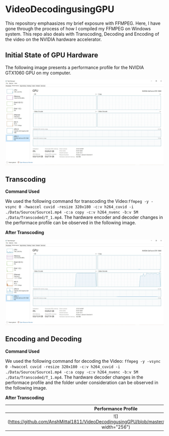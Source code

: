 # VideoDecodingusingGPU

This repository emphaasizes my brief exposure with FFMPEG. Here, I have gone through the process of how I compiled my FFMPEG on Windows system. This repo also deals with Transcoding, Decoding and Encoding of the video on the NVIDIA hardware accelerator. 

## Initial State of GPU Hardware
The following image presents a performance profile for the NVIDIA GTX1060 GPU on my computer.

<img src="https://github.com/AnshMittal1811/VideoDecodingusingGPU/blob/master/Images/01.%20Normal.jpg" alt="NormalTask#1" width="512"/>


## Transcoding
**Command Used**

We used the following command for transcoding the Video:```ffmpeg -y -vsync 0 -hwaccel cuvid -resize 320x180 -c:v h264_cuvid -i ./Data/Source/Source1.mp4 -c:a copy -c:v h264_nvenc -b:v 5M ./Data/Transcoded/T_1.mp4```. The hardware encoder and decoder changes in the performace profile can be observed in the following image.

**After Transcoding**

<img src="https://github.com/AnshMittal1811/VideoDecodingusingGPU/blob/master/Images/02.%20Transcoded.jpg" alt="TranscodingTask#1" width="512"/>


## Encoding and Decoding

**Command Used**

We used the following command for decoding the Video: ```ffmpeg -y -vsync 0 -hwaccel cuvid -resize 320x180 -c:v h264_cuvid -i ./Data/Source/Source1.mp4 -c:a copy -c:v h264_nvenc -b:v 5M ./Data/Transcoded/T_1.mp4```. The hardware decoder changes in the performace profile and the folder under consideration can be observed in the following image.

**After Transcoding**


Performance Profile        |  Files in Folder
:-------------------------:|:-------------------------:
![](https://github.com/AnshMittal1811/VideoDecodingusingGPU/blob/master/Images/03.%20Decoded.jpg  width="256")  |  ![](https://github.com/AnshMittal1811/VideoDecodingusingGPU/blob/master/Images/03.01.%20Decoded_files.jpg"  width="256")

